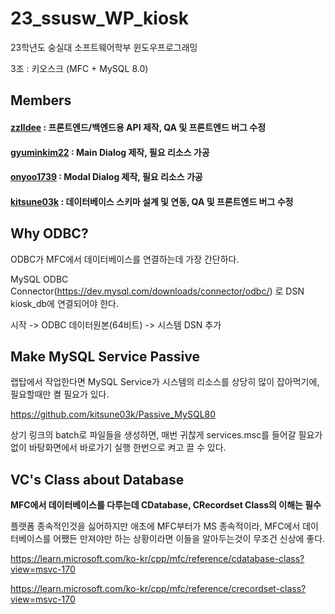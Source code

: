 # 23_ssusw_WP_kiosk

23학년도 숭실대 소프트웨어학부 윈도우프로그래밍

3조 : 키오스크 (MFC + MySQL 8.0)

## Members
#### [zzlldee](https://github.com/zzlldee) : 프론트엔드/백엔드용 API 제작, QA 및 프론트엔드 버그 수정

#### [gyuminkim22](https://github.com/gyuminkim22) : Main Dialog 제작, 필요 리소스 가공

#### [onyoo1739](https://github.com/onyoo1739) : Modal Dialog 제작, 필요 리소스 가공

#### [kitsune03k](https://github.com/kitsune03k) : 데이터베이스 스키마 설계 및 연동, QA 및 프론트엔드 버그 수정

## Why ODBC?
ODBC가 MFC에서 데이터베이스를 연결하는데 가장 간단하다.

MySQL ODBC Connector(https://dev.mysql.com/downloads/connector/odbc/) 로 DSN kiosk_db에 연결되어야 한다.

시작 -> ODBC 데이터원본(64비트) -> 시스템 DSN 추가

## Make MySQL Service Passive
랩탑에서 작업한다면 MySQL Service가 시스템의 리소스를 상당히 많이 잡아먹기에, 필요할때만 켤 필요가 있다.

https://github.com/kitsune03k/Passive_MySQL80

상기 링크의 batch로 파일들을 생성하면, 매번 귀찮게 services.msc를 들어갈 필요가 없이 바탕화면에서 바로가기 실행 한번으로 켜고 끌 수 있다.

## VC's Class about Database
**MFC에서 데이터베이스를 다루는데 CDatabase, CRecordset Class의 이해는 필수**

플랫폼 종속적인것을 싫어하지만 애초에 MFC부터가 MS 종속적이라, MFC에서 데이터베이스를 어쨌든 만져야만 하는 상황이라면 이들을 알아두는것이 무조건 신상에 좋다.

https://learn.microsoft.com/ko-kr/cpp/mfc/reference/cdatabase-class?view=msvc-170

https://learn.microsoft.com/ko-kr/cpp/mfc/reference/crecordset-class?view=msvc-170
